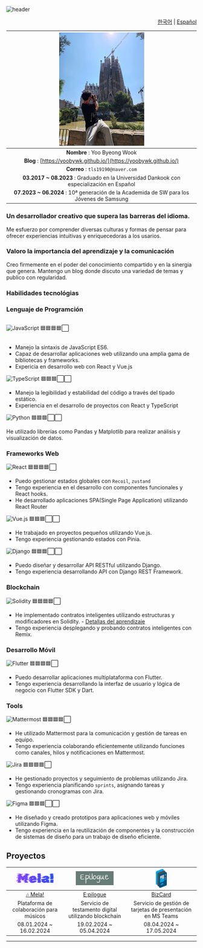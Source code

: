 ![header](https://capsule-render.vercel.app/api?type=waving&color=auto&height=300&section=header&text=El%20Github%20de%20YooByWk!&fontSize=50)

<div align="right">

[한국어](./README.md) | [Español](./README.es.md)

</div>

<div align='center'>

| ![Profile Image](./20220806_155118.jpg) |
|:---:|
| **Nombre** : Yoo Byeong Wook |
| **Blog** : [https://yoobywk.github.io/](https://yoobywk.github.io/) |
| **Correo** : `tls19190@naver.com` |
| **03.2017 ~ 08.2023** : Graduado en la Universidad Dankook con especialización en Español |
| **07.2023 ~ 06.2024** : 10ª generación de la Academida de SW para los Jóvenes de Samsung |
    
</div>

### Un desarrollador creativo que supera las barreras del idioma.
Me esfuerzo por comprender diversas culturas y formas de pensar para ofrecer experiencias intuitivas y enriquecedoras a los usarios.

### Valoro la importancia del aprendizaje y la comunicación
Creo firmemente en el poder del conocimiento compartido y en la sinergia que genera. Mantengo un blog donde discuto una variedad de temas y publico con regularidad.

### Habilidades tecnológias

### Lenguaje de Programción

<div style='display: flex; align-items: center;'>

![JavaScript](https://img.shields.io/badge/JavaScript-F7DF1E?style=flat-square&logo=JavaScript&logoColor=black)
🟦🟦🟦🟦⬜

</div>

- Manejo la sintaxis de JavaScript ES6.
- Capaz de desarrollar aplicaciones web utilizando una amplia gama de bibliotecas y frameworks.
- Expericia en desarrollo web con React y Vue.js

![TypeScript](https://img.shields.io/badge/TypeScript-3178C6?style=flat-square&logo=TypeScript&logoColor=white)
🟦🟦🟦⬜⬜

- Manejo la legibilidad y estabilidad del código a través del tipado estático.
- Experiencia en el desarrollo de proyectos con React y TypeScript


![Python](https://img.shields.io/badge/Python-3776AB?style=flat-square&logo=Python&logoColor=white)
🟦🟦🟦⬜⬜

He utilizado librerías como Pandas y Matplotlib para realizar análisis y visualización de datos.

### Frameworks Web
![React](https://img.shields.io/badge/React-61DAFB?style=flat-square&logo=React&logoColor=white)
🟦🟦🟦🟦⬜

- Puedo gestionar estados globales con `Recoil`, `zustand` 
- Tengo experiencia en el desarrollo con componentes funcionales y React hooks.
- He desarrollado aplicaciones SPA(Single Page Application) utilizando React Router

![Vue.js](https://img.shields.io/badge/Vue.js-4FC08D?style=flat-square&logo=Vue.js&logoColor=white)
🟦🟦🟦⬜⬜
- He trabajado en proyectos pequeños utilizando Vue.js.
- Tengo experiencia gestionando estados con Pinia.


![Django](https://img.shields.io/badge/Django-092E20?style=flat-square&logo=Django&logoColor=white)
🟦🟦🟦⬜⬜

- Puedo diseñar y desarrollar API RESTful utilizando Django.
- Tengo experiencia desarrollando API con Django REST Framework.

### Blockchain

![Solidity](https://img.shields.io/badge/Solidity-363636?style=flat-square&logo=Solidity&logoColor=white)
🟦🟦🟦🟦⬜

- He implementado contratos inteligentes utilizando estructuras y modificadores en Solidity. - [Detallas del aprendizaje](https://yoobywk.github.io/blockchain/smart%20contract/2024/03/05/smartCont1.html)
- Tengo experiencia desplegando y probando contratos inteligentes con Remix.

### Desarrollo Móvil

![Flutter](https://img.shields.io/badge/Flutter-02569B?style=flat-square&logo=Flutter&logoColor=white)
🟦🟦🟦🟦⬜

- Puedo desarrollar aplicaciones multiplataforma con Flutter.
- Tengo experiencia desarrollando la interfaz de usuario y lógica de negocio con Flutter SDK y Dart.

### Tools

![Mattermost](https://img.shields.io/badge/Mattermost-0072C6?style=flat-square&logo=Mattermost&logoColor=white) 🟦🟦🟦🟦⬜

- He utilizado Mattermost para la comunicación y gestión de tareas en equipo.
- Tengo experiencia colaborando eficientemente utilizando funciones como canales, hilos y notificaciones en Mattermost.

![Jira](https://img.shields.io/badge/Jira-0052CC?style=flat-square&logo=Jira&logoColor=white)
🟦🟦🟦🟦⬜

- He gestionado proyectos y seguimiento de problemas utilizando Jira.
- Tengo experiencia planificando `sprints`, asignando tareas y gestionando cronogramas con Jira.

![Figma](https://img.shields.io/badge/Figma-F24E1E?style=flat-square&logo=Figma&logoColor=white)
🟦🟦🟦⬜⬜

- He diseñado y creado prototipos para aplicaciones web y móviles utilizando Figma.
- Tengo experiencia en la reutilización de componentes y la construcción de sistemas de diseño para un trabajo de diseño eficiente.

## Proyectos

| <a href="/Mela.md"><img src="./assets/mela.png" width="100"/></a>  | <a href="/Epilogue.md"><img src="./assets/Epilogue.png" width="100"/></a> | <a href="/BizCard.md"><img src="./assets/BizCard.png" height="50"/></a> |
| :---------: | :------------: | :------------: |
|   <a href="/Mela.md">🎶 Mela!</a>    |     <a href="/Epilogue.md">E:pilogue</a>      |     <a href="/BizCard.md">BizCard</a>      |
| Plataforma de colaboración para músicos | Servicio de testamento digital utilizando blockchain | Servicio de gestión de tarjetas de presentación en MS Teams |
| 08.01.2024 ~ 16.02.2024	| 19.02.2024 ~ 05.04.2024	| 08.04.2024 ~ 17.05.2024

---